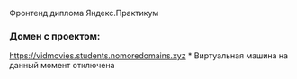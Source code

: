 Фронтенд диплома Яндекс.Практикум

### Домен с проектом:

https://vidmovies.students.nomoredomains.xyz  * Виртуальная машина на данный момент отключена


